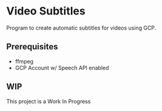 # Video Subtitles

Program to create automatic subtitles for videos using GCP.

## Prerequisites

* ffmpeg
* GCP Account w/ Speech API enabled

## WIP

This project is a Work In Progress
